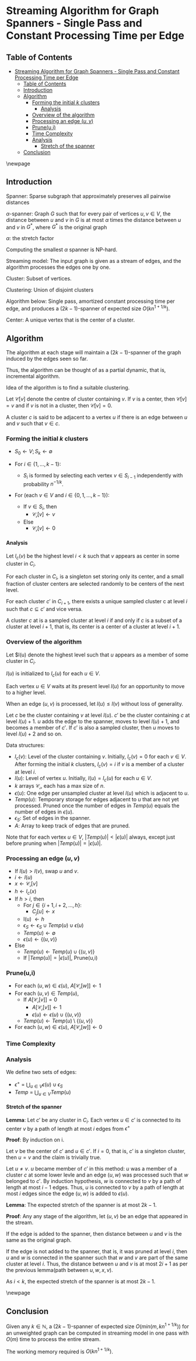 # Streaming Algorithm for Graph Spanners - Single Pass and Constant Processing Time per Edge

## Table of Contents
- [Streaming Algorithm for Graph Spanners - Single Pass and Constant Processing Time per Edge](#streaming-algorithm-for-graph-spanners---single-pass-and-constant-processing-time-per-edge)
  - [Table of Contents](#table-of-contents)
  - [Introduction](#introduction)
  - [Algorithm](#algorithm)
    - [Forming the initial $k$ clusters](#forming-the-initial-k-clusters)
      - [Analysis](#analysis)
    - [Overview of the algorithm](#overview-of-the-algorithm)
    - [Processing an edge $(u, v)$](#processing-an-edge-u-v)
    - [Prune(u,i)](#pruneui)
    - [Time Complexity](#time-complexity)
    - [Analysis](#analysis-1)
      - [Stretch of the spanner](#stretch-of-the-spanner)
  - [Conclusion](#conclusion)

\newpage

## Introduction

Spanner: Sparse subgraph that approximately preserves all pairwise distances

$\alpha$-spanner:  Graph $G$ such that for every pair of vertices $u, v \in V$, the distance between $u$ and $v$ in $G$ is at most $\alpha$ times the distance between $u$ and $v$ in $G^*$, where $G^*$ is the original graph

$\alpha$: the stretch factor

Computing the smallest $\alpha$ spanner is NP-hard.

Streaming model: The input graph is given as a stream of edges, and the algorithm processes the edges one by one.

Cluster: Subset of vertices.

Clustering: Union of disjoint clusters

Algorithm below: Single pass, amortized constant processing time per edge, and produces a $(2k-1)$-spanner of expected size $O(kn^{1 + 1/k})$.

Center: A unique vertex that is the center of a cluster.

## Algorithm

The algorithm at each stage will maintain a $(2k-1)$-spanner of the graph induced by the edges seen so far.

Thus, the algorithm can be thought of as a partial dynamic, that is, incremental algorithm.

Idea of the algorithm is to find a suitable clustering.

Let $\mathcal{C}[v]$ denote the centre of cluster containing $v$. If $v$ is a center, then $\mathcal{C}[v] = v$ and if $v$ is not in a cluster, then $\mathcal{C}[v] = 0$.

A cluster $c$ is said to be adjacent to a vertex $u$ if there is an edge between $u$ and $v$ such that $v \in c$.

### Forming the initial $k$ clusters

- $S_0 \leftarrow V ; S_k \leftarrow \emptyset$

- For $i \in \{1, \ldots, k-1\}$:
    - $S_i$ is formed by selecting each vertex $v \in S_{i-1}$ independently with probability $n^{-1/k}$.
- For (each $v \in V$ and $i \in \{0, 1, \ldots, k-1\}$):  
    - If $v \in S_i$, then
        - $\mathcal{C_i}[v] \leftarrow v$
    - Else
        - $\mathcal{C_i}[v] \leftarrow 0$

#### Analysis

Let $l_c(v)$ be the highest level $i < k$ such that $v$ appears as center in some cluster in $C_i$.

For each cluster in $C_i$, is a singleton set storing only its center, and a small fraction of cluster centers are selected randomly to be centers of the next level.

For each cluster $c'$ in $C_{i+1}$, there exists a unique sampled cluster c at level $i$ such that $c \subseteq c'$ and vice versa.

A cluster $c$ at is a sampled cluster at level $i$ if and only if $c$ is a subset of a cluster at level $i+1$, that is, its center is a center of a cluster at level $i+1$.

### Overview of the algorithm

Let $l(u) denote the highest level such that $u$ appears as a member of some cluster in $C_i$.

$l(u)$ is initialized to $l_c(u)$ for each $u \in V$.

Each vertex $u \in V$ waits at its present level $l(u)$ for an opportunity to move to a higher level.

When an edge $(u, v)$ is processed, let $l(u) \leq l(v)$ without loss of generality.

Let $c$ be the cluster containing $v$ at level $l(u)$. $c'$ be the cluster containing $c$ at level $l(u) + 1$. $u$ adds the edge to the spanner, moves to level $l(u) + 1$, and becomes a member of $c'$. If $c'$ is also a sampled cluster, then $u$ moves to level $l(u) + 2$ and so on.

Data structures:

- $l_c(v)$: Level of the cluster containing $v$. Initially, $l_c(v) = 0$ for each $v \in V$. After forming the initial $k$ clusters, $l_c(v) = i$ if $v$ is a member of a cluster at level $i$.
- $l(u)$: Level of vertex $u$. Initially, $l(u) = l_c(u)$ for each $u \in V$.
- $k$ arrays $\mathcal{C_i}$, each has a max size of $n$.
- $\epsilon(u)$: One edge per unsampled cluster at level $l(u)$ which is adjacent to $u$.
- $Temp(u)$: Temporary storage for edges adjacent to $u$ that are not yet processed. Pruned once the number of edges in $Temp(u)$ equals the number of edges in $\epsilon(u)$.
- $\epsilon_S$: Set of edges in the spanner.
- $A$: Array to keep track of edges that are pruned.

Note that for each vertex $u \in V$, $|Temp(u)| < |\epsilon(u)|$ always, except just before pruning when $|Temp(u)| = |\epsilon(u)|$.

### Processing an edge $(u, v)$

- If $l(u) > l(v)$, swap $u$ and $v$.
- $i \leftarrow l(u)$
- $x \leftarrow \mathcal{C_i}[v]$
- $h \leftarrow l_c(x)$
- If $h > i$, then
  - For $j \in \{i+1, i+2, \ldots, h\}$:
    - $C_j[u] \leftarrow x$
  - l(u) $\leftarrow h$
  - $\epsilon_S \leftarrow \epsilon_S \cup Temp(u) \cup \epsilon (u)$
  - $Temp(u) \leftarrow \emptyset$
  - $\epsilon(u) \leftarrow \{ (u,v) \}$
- Else
  - $Temp(u) \leftarrow Temp(u) \cup \{ (u,v) \}$ 
  - If $|Temp(u)| = |\epsilon (u)|$, Prune(u,i)

### Prune(u,i)

- For each $(u, w) \in \epsilon(u)$, $A[\mathcal{C_i}[w]] \leftarrow 1$
- For each $(u, v) \in Temp(u)$,
  - If $A[\mathcal{C_i}[v]] = 0$
    - $A[\mathcal{C_i}[v]] \leftarrow 1$
    - $\epsilon(u) \leftarrow \epsilon(u) \cup \{ (u,v) \}$
  - $Temp(u) \leftarrow Temp(u) \setminus \{ (u,v) \}$
- For each $(u, w) \in \epsilon(u)$, $A[\mathcal{C_i}[w]] \leftarrow 0$

### Time Complexity

### Analysis

We define two sets of edges:

- $\epsilon^+$ = $\bigcup_{u \in V} \epsilon(u) \cup \epsilon_S$
- $Temp$ = $\bigcup_{u \in V} Temp(u)$

#### Stretch of the spanner

**Lemma**: Let $c'$ be any cluster in $C_i$. Each vertex $u \in c'$ is connected to its center $v$ by a path of length at most $i$ edges from $\epsilon^+$

**Proof**: By induction on i.

Let $v$ be the center of $c'$ and $u \in c'$. If $i = 0$, that is, $c'$ is a singleton cluster, then $u = v$ and the claim is trivially true.

Let $u \not= v$. $u$ became member of $c'$ in this method: $u$ was a member of a cluster $c$ at some lower levle and an edge $(u, w)$ was processed such that $w$ belonged to $c'$. By induction hypothesis, $w$ is connected to $v$ by a path of length at most $i-1$ edges. Thus, $u$ is connected to $v$ by a path of length at most $i$ edges since the edge $(u, w)$ is added to $\epsilon(u)$. 

**Lemma**: The expected stretch of the spanner is at most $2k-1$.

**Proof**: Any any stage of the algorithm, let $(u,v)$ be an edge that appeared in the stream.

If the edge is added to the spanner, then distance between $u$ and $v$ is the same as the original graph.

If the edge is not added to the spanner, that is, it was pruned at level $i$, then $u$ and $w$ is connected in the spanner such that $w$ and $v$ are part of the same cluster at level $i$. Thus, the distance between $u$ and $v$ is at most $2i+1$ as per the previous lemma(path between $u,w,x,v$).

As $i < k$, the expected stretch of the spanner is at most $2k-1$.

\newpage

## Conclusion

Given any $k \in \mathbb{N}$, a $(2k−1)$-spanner of expected size $O(min(m, kn^{1+1/k}))$ for an unweighted graph can be computed in streaming model in one pass with $O(m)$ time to process the entire stream. 

The working memory required is $O(kn^{1+1/k})$.